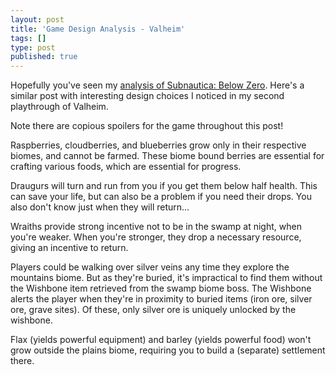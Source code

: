 ```yaml
---
layout: post
title: 'Game Design Analysis - Valheim'
tags: []
type: post
published: true
---
```


Hopefully you've seen my [analysis of Subnautica: Below Zero](https://jay.mcgavren.com/2022/09/14/subnautica-below-zero-game-design-analysis.html). Here's a similar post with interesting design choices I noticed in my second playthrough of Valheim.

Note there are copious spoilers for the game throughout this post!

<!--more-->

Raspberries, cloudberries, and blueberries grow only in their respective biomes, and cannot be farmed. These biome bound berries are essential for crafting various foods, which are essential for progress.

Draugurs will turn and run from you if you get them below half health. This can save your life, but can also be a problem if you need their drops. You also don't know just when they will return...

Wraiths provide strong incentive not to be in the swamp at night, when you're weaker. When you're stronger, they drop a necessary resource, giving an incentive to return.

Players could be walking over silver veins any time they explore the mountains biome. But as they're buried, it's impractical to find them without the Wishbone item retrieved from the swamp biome boss. The Wishbone alerts the player when they're in proximity to buried items (iron ore, silver ore, grave sites). Of these, only silver ore is uniquely unlocked by the wishbone.

Flax (yields powerful equipment) and barley (yields powerful food) won't grow outside the plains biome, requiring you to build a (separate) settlement there.
